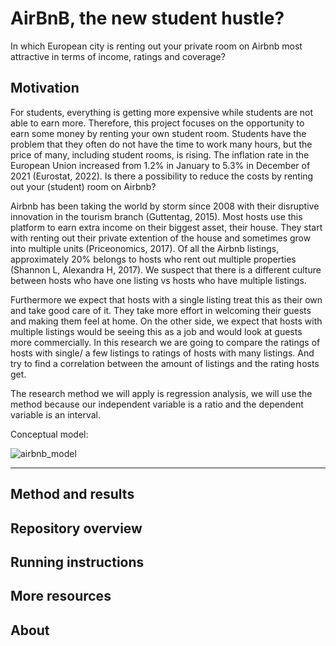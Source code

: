 # AirBnB, the new student hustle?

In which European city is renting out your private room on Airbnb most attractive in terms of income, ratings and coverage?

## Motivation

For students, everything is getting more expensive while students are not able to earn more. Therefore, this project focuses on the opportunity  to earn some money by renting your own student room. Students have the problem that they often do not have the time to work many hours, but the price of many, including student rooms, is rising. The inflation rate in the European Union increased from 1.2% in January to 5.3% in December of 2021 (Eurostat, 2022). Is there a possibility to reduce the costs by renting out your (student) room on Airbnb?

Airbnb has been taking the world by storm since 2008 with their disruptive innovation in the tourism branch (Guttentag, 2015). Most hosts use this platform to earn extra income on their biggest asset, their house. They start with renting out their private extention of the house and sometimes grow into multiple units (Priceonomics, 2017). Of all the Airbnb listings, approximately 20% belongs to hosts who rent out multiple properties (Shannon L, Alexandra H, 2017). We suspect that there is a different culture between hosts who have one listing vs hosts who have multiple listings. 

Furthermore we expect that hosts with a single listing treat this as their own and take good care of it. They take more effort in welcoming their guests and making them feel at home. On the other side, we expect that hosts with multiple listings would be seeing this as a job and would look at guests more commercially. In this research we are going to compare the ratings of hosts with single/  a few listings to ratings of hosts with many listings. And try to find a correlation between the amount of listings and the rating hosts get.

The research method we will apply is regression analysis, we will use the method because our independent variable is a ratio and the dependent variable is an interval.

Conceptual model:

![airbnb_model](https://user-images.githubusercontent.com/98962990/154692120-d84f802a-d1d1-4385-b258-cc6559c7b36d.png)

------






## Method and results

## Repository overview

## Running instructions

## More resources

## About 

